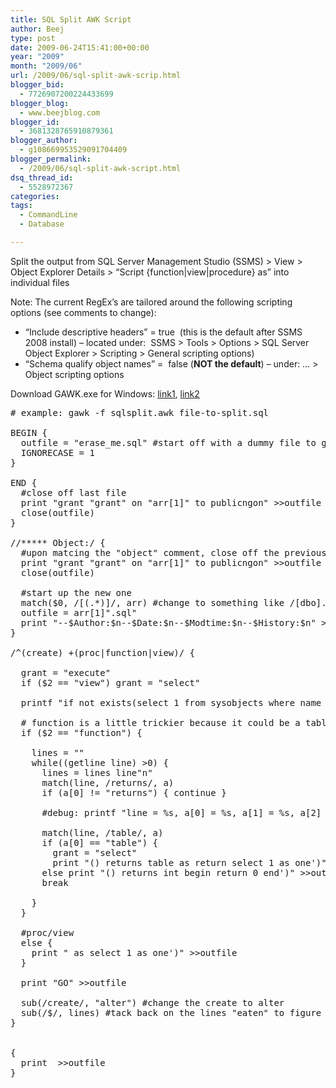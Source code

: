 ```yaml
---
title: SQL Split AWK Script
author: Beej
type: post
date: 2009-06-24T15:41:00+00:00
year: "2009"
month: "2009/06"
url: /2009/06/sql-split-awk-scrip.html
blogger_bid:
  - 7726907200224433699
blogger_blog:
  - www.beejblog.com
blogger_id:
  - 3681328765910879361
blogger_author:
  - g108669953529091704409
blogger_permalink:
  - /2009/06/sql-split-awk-script.html
dsq_thread_id:
  - 5528972367
categories:
tags:
  - CommandLine
  - Database

---
```

Split the output from SQL Server Management Studio (SSMS) > View > Object Explorer Details > “Script {function|view|procedure} as” into individual files
  
Note: The current RegEx’s are tailored around the following scripting options (see comments to change):

  * “Include descriptive headers” = true&nbsp; (this is the default after SSMS 2008 install) – located under:&nbsp; SSMS > Tools > Options > SQL Server Object Explorer > Scripting > General scripting options) 
  * “Schema qualify object names” =&nbsp; false (**NOT the default**) &#8211; under: … > Object scripting options 

Download GAWK.exe for Windows: <a href="https://sourceforge.net/project/showfiles.php?group_id=23617&package_id=16431" target="_blank">link1</a>, <a href="https://www.google.com/search?q=download+gawk+windows&ie=utf-8&oe=utf-8&aq=t&rls=org.mozilla:en-US:official&client=firefox-a" target="_blank">link2</a>

<pre class="prettyprint"># example: gawk -f sqlsplit.awk file-to-split.sql

BEGIN {
  outfile = "erase_me.sql" #start off with a dummy file to get the ball rolling
  IGNORECASE = 1
}

END {
  #close off last file
  print "grant "grant" on "arr[1]" to publicngon" >>outfile
  close(outfile)
}

//***** Object:/ {
  #upon matcing the "object" comment, close off the previous output file
  print "grant "grant" on "arr[1]" to publicngon" >>outfile
  close(outfile)

  #start up the new one
  match($0, /[(.*)]/, arr) #change to something like /[dbo].[(.*)]/ if you want “Schema qualify object names” enabled
  outfile = arr[1]".sql"
  print "--$Author:$n--$Date:$n--$Modtime:$n--$History:$n" > outfile
}

/^(create) +(proc|function|view)/ {

  grant = "execute"
  if ($2 == "view") grant = "select"

  printf "if not exists(select 1 from sysobjects where name = '"arr[1]"')ntexec('create "$2" "arr[1] >>outfile

  # function is a little trickier because it could be a table or scalar return type requiring slightly different create function signature
  if ($2 == "function") {
 
    lines = ""
    while((getline line) >0) {
      lines = lines line"n"
      match(line, /returns/, a)
      if (a[0] != "returns") { continue }

      #debug: printf "line = %s, a[0] = %s, a[1] = %s, a[2] = %s, a[3] = %sn", line, a[0], a[1], a[2], a[3]

      match(line, /table/, a)
      if (a[0] == "table") {
        grant = "select"
        print "() returns table as return select 1 as one')" >>outfile }
      else print "() returns int begin return 0 end')" >>outfile
      break

    }
  }

  #proc/view
  else {
    print " as select 1 as one')" >>outfile
  }

  print "GO" >>outfile

  sub(/create/, "alter") #change the create to alter
  sub(/$/, lines) #tack back on the lines "eaten" to figure out whether function was tabular or scalar
}


{ 
  print  >>outfile
}</pre>